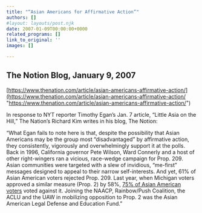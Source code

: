 ```yaml
---
title: "“Asian Americans for Affirmative Action”"
authors: []
#layout: layouts/post.njk
date: 2007-01-09T00:00:00+0000
related_programs: []
link_to_original: ''
images: []

---
```

## The Notion Blog, January 9, 2007

[https://www.thenation.com/article/asian-americans-affirmative-action/](https://www.thenation.com/article/asian-americans-affirmative-action/ "https://www.thenation.com/article/asian-americans-affirmative-action/")

In response to NYT reporter Timothy Egan’s Jan. 7 article, “Little Asia on the Hill,” The Nation’s Richard Kim writes in his blog, The Notion:

“What Egan fails to note here is that, despite the possibility that Asian
Americans may be the group most “disadvantaged” by affirmative action, they
consistently, vigorously and overwhelmingly support it at the polls. Back in
1996, California governor Pete Wilson, Ward Connerly and a host of other
right-wingers ran a vicious, race-wedge campaign for Prop. 209. Asian
communities were targeted with a slew of invidious, “me-first” messages designed
to appeal to their narrow self-interests. And yet, 61% of Asian American voters
rejected Prop. 209. Last year, when Michigan voters approved a similar measure
(Prop. 2) by 58%, [75% of Asian American voters](https://www.imdiversity.com/villages/asian/politics_law/nam_asian_turnout_1106.asp)
voted against it. Joining the NAACP, Rainbow/Push Coalition, the ACLU and the
UAW in mobilizing opposition to Prop. 2 was the Asian American Legal Defense and
Education Fund.”